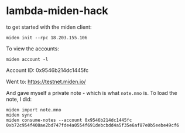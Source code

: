 # lambda-miden-hack

to get started with the miden client:

```
miden init --rpc 18.203.155.106

```

To view the accounts:

```
miden account -l

```

Account ID: 0x9546b214dc1445fc

Went to:
https://testnet.miden.io/

And gave myself a private note - which is what `note.mno` is. To load the note, I did:

```
miden import note.mno
miden sync
miden consume-notes --account 0x9546b214dc1445fc 0xb72c954f400ae2bd747fde4a0554f691debcbdd4a5f35e6af87e0b5eebe49cf6
```
